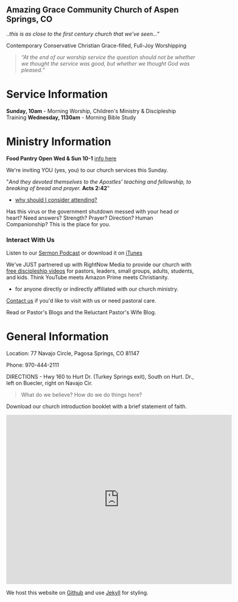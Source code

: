 ## Amazing Grace Community Church of Aspen Springs, CO
*..this is as close to the first century church that we've seen…"*

Contemporary Conservative Christian Grace-filled, Full-Joy Worshipping
> *“At the end of our worship service the question should not be whether we thought the service was good, but whether we thought God was pleased.”*


# Service Information

**Sunday, 10am** - Morning Worship, Children's Ministry & Discipleship Training
**Wednesday, 1130am** - Morning Bible Study

# Ministry Information

**Food Pantry Open Wed & Sun 10-1** [info here](/childrens-ministry.md)

We're inviting YOU (yes, you) to our church services this Sunday. 

"*And they devoted themselves to the Apostles' teaching and fellowship, to breaking of bread and prayer.* **Acts 2:42**"
- [why should I consider attending?](/why-should-I-attend-amazing-grace.md)

Has this virus or the government shutdown messed with your head or heart? Need answers? Strength? Prayer? Direction? Human Companionship? This is the place for you.

### Interact With Us

Listen to our [Sermon Podcast](http://amazinggraceco.podbean.com/) or download it on [iTunes](https://podcasts.apple.com/us/podcast/amazing-grace-community-church/id1473942716)

We've JUST partnered up with RightNow Media to provide our church with [free discipleship videos](https://www.rightnowmedia.org/Account/Invite/AmazingGraceColorado) for pastors, leaders, small groups, adults, students, and kids. Think YouTube meets Amazon Prime meets Christianity.
- for anyone directly or indirectly affiliated with our church ministry.


[Contact us](/contact-amazing-grace.md) if you'd like to visit with us or need pastoral care.

Read or Pastor's Blogs and the Reluctant Pastor's Wife Blog.


# General Information
Location: 77 Navajo Circle, Pagosa Springs, CO 81147

Phone: 970-444-2111

DIRECTIONS - Hwy 160 to Hurt Dr. (Turkey Springs exit), South on Hurt. Dr., left on Buecler, right on Navajo Cir.


> What do we believe? How do we do things here?

Download our church introduction booklet with a brief statement of faith.

<iframe src="https://www.google.com/maps/embed?pb=!1m18!1m12!1m3!1d3177.08637799951!2d-107.18466988437689!3d37.22192435154544!2m3!1f0!2f0!3f0!3m2!1i1024!2i768!4f13.1!3m3!1m2!1s0x873dd1e3427928cf%3A0xdc42b1ee86da2ba0!2sAmazing%20Grace%20Community%20Church!5e0!3m2!1sen!2sus!4v1603402463503!5m2!1sen!2sus" width="600" height="450" frameborder="0" style="border:0;" allowfullscreen="" aria-hidden="false" tabindex="0"></iframe>

We host this website on [Github](https://github.com) and use [Jekyll](https://jekyllrb.com/) for styling.
